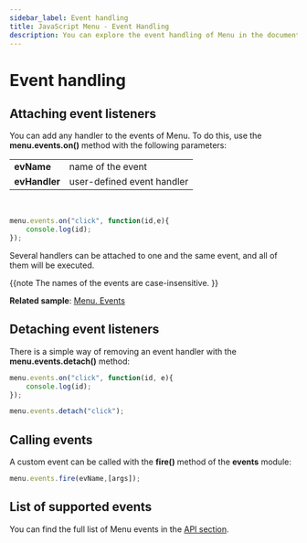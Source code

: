 ```yaml
---
sidebar_label: Event handling
title: JavaScript Menu - Event Handling 
description: You can explore the event handling of Menu in the documentation of the DHTMLX JavaScript UI library. Browse developer guides and API reference, try out code examples and live demos, and download a free 30-day evaluation version of DHTMLX Suite 7.
---
```


# Event handling

## Attaching event listeners

You can add any handler to the events of Menu. To do this, use the **menu.events.on()** method with the following parameters:

<table>
	<tbody>
        <tr>
			<td><b>evName</b></td>
			<td>name of the event</td>
		</tr>
        <tr>
			<td><b>evHandler</b></td>
			<td>user-defined event handler</td>
		</tr>
    </tbody>
</table>
<br/>

~~~js
menu.events.on("click", function(id,e){
    console.log(id);
});
~~~

Several handlers can be attached to one and the same event, and all of them will be executed.

{{note  The names of the events are case-insensitive. }}

**Related sample**: [Menu. Events](https://snippet.dhtmlx.com/yjt39a4k)

## Detaching event listeners

There is a simple way of removing an event handler with the **menu.events.detach()** method:

~~~js
menu.events.on("click", function(id, e){
    console.log(id);
});

menu.events.detach("click"); 
~~~

## Calling events

A custom event can be called with the **fire()** method of the **events** module:

~~~js
menu.events.fire(evName,[args]);
~~~

## List of supported events

You can find the full list of Menu events in the [API section](menu/api/api_overview.md#menu-events).

